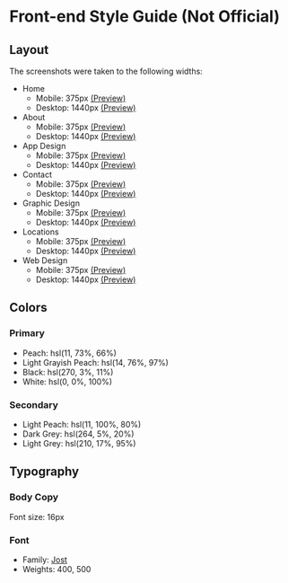 # Front-end Style Guide (Not Official)

## Layout

The screenshots were taken to the following widths:

- Home
  - Mobile: 375px [(Preview)](./screenshots/mobile-home.jpg)
  - Desktop: 1440px [(Preview)](./screenshots/desktop-home.jpg)
- About
  - Mobile: 375px [(Preview)](./screenshots/mobile-about.jpg)
  - Desktop: 1440px [(Preview)](./screenshots/desktop-about.jpg)
- App Design
  - Mobile: 375px [(Preview)](./screenshots/mobile-app-design.jpg)
  - Desktop: 1440px [(Preview)](./screenshots/desktop-app-design.jpg)
- Contact
  - Mobile: 375px [(Preview)](./screenshots/mobile-contact.jpg)
  - Desktop: 1440px [(Preview)](./screenshots/desktop-contact.jpg)
- Graphic Design
  - Mobile: 375px [(Preview)](./screenshots/mobile-graphic-design.jpg)
  - Desktop: 1440px [(Preview)](./screenshots/desktop-graphic-design.jpg)
- Locations
  - Mobile: 375px [(Preview)](./screenshots/mobile-locations.jpg)
  - Desktop: 1440px [(Preview)](./screenshots/desktop-locations.jpg)
- Web Design
  - Mobile: 375px [(Preview)](./screenshots/mobile-web-design.jpg)
  - Desktop: 1440px [(Preview)](./screenshots/desktop-web-design.jpg)

## Colors

### Primary

- Peach: hsl(11, 73%, 66%)
- Light Grayish Peach: hsl(14, 76%, 97%)
- Black: hsl(270, 3%, 11%)
- White: hsl(0, 0%, 100%)

### Secondary

- Light Peach: hsl(11, 100%, 80%)
- Dark Grey: hsl(264, 5%, 20%)
- Light Grey: hsl(210, 17%, 95%)

## Typography

### Body Copy

Font size: 16px

### Font

- Family: [Jost](https://fonts.google.com/specimen/Jost)
- Weights: 400, 500
